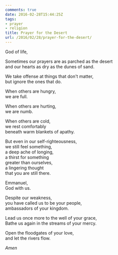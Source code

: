```yaml
---
comments: true
date: 2016-02-28T15:44:25Z
tags:
- prayer
- religion
title: Prayer for the Desert
url: /2016/02/28/prayer-for-the-desert/
---
```


God of life,

Sometimes our prayers are as parched as the desert  
and our hearts as dry as the dunes of sand.

We take offense at things that don't matter,  
but ignore the ones that do.

When others are hungry,  
we are full.

When others are hurting,  
we are numb.

When others are cold,  
we rest comfortably  
beneath warm blankets of apathy.

But even in our self-righteousness,  
we still feel something,  
a deep ache of longing,  
a thirst for something   
greater than ourselves,  
a lingering thought  
that you are still there. 

Emmanuel,  
God with us. 

Despite our weakness,  
you have called us to be your people,  
ambassadors of your kingdom.

Lead us once more to the well of your grace,  
Bathe us again in the streams of your mercy.

Open the floodgates of your love,  
and let the rivers flow.

*Amen*

